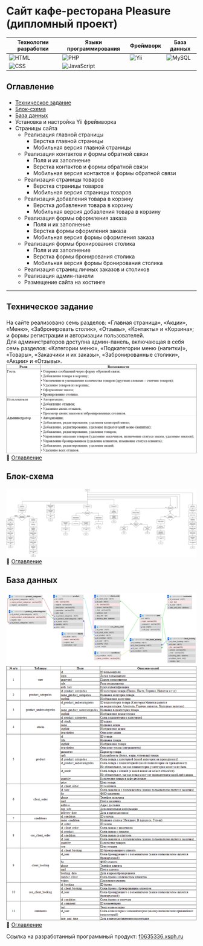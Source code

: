 # Сайт кафе-ресторана Pleasure (дипломный проект)

| Технологии разработки                                                                                             | Языки программирования | Фреймворк | База данных |
| ----------------------------------------------------------------------------------------------------------------- |------------------| -----| -----|
| ![HTML](https://img.shields.io/badge/-HTML-orange?style=for-the-badge&logo=HTML5&labelColor=FFF6E8)               | ![PHP](https://img.shields.io/badge/-PHP-777BB4?style=for-the-badge&logo=PHP&labelColor=F0F1FA&logoColor=777BB4)                                                                | ![Yii](https://img.shields.io/badge/-Yii-blue?style=for-the-badge&logo=Framework7&labelColor=F8F8FF&logoColor=blue)       | ![MySQL](https://img.shields.io/badge/-MySQL-4479A1?style=for-the-badge&logo=MySQL&labelColor=EFF8FF&logoColor=4479A1)                                           |
| ![CSS](https://img.shields.io/badge/-CSS-1572B5?style=for-the-badge&logo=CSS3&labelColor=EAEBFE&logoColor=1572B5) | ![JavaScript](https://img.shields.io/badge/-JavaScript-F7DF1E?style=for-the-badge&logo=JavaScript&labelColor=FFFDF1&logoColor=F7DF1E)                           |

## <p id = "table-of-contents">Оглавление</p>
- <a href = "#technical-specification">Техническое задание</a>
- <a href = "#block-diagram">Блок-схема</a>
- <a href = "#database-design">База данных</a>
- Установка и настройка Yii фреймворка
- Страницы сайта
  - Реализация главной страницы
    - Верстка главной страницы
    - Мобильная версия главной страницы
  - Реализация контактов и формы обратной связи
    - Поля и их заполнение
    - Верстка контактов и формы обратной связи
    - Мобильная версия контактов и формы обратной связи
  - Реализация страницы товаров
    - Верстка страницы товаров
    - Мобильная версия страницы товаров
  - Реализация добавления товара в корзину
    - Верстка добавления товара в корзину
    - Мобильная версия добавления товара в корзину
  - Реализация формы оформления заказа
    - Поля и их заполнение
    - Верстка формы оформления заказа
    - Мобильная версия формы оформления заказа
  - Реализация формы бронирования столика
    - Поля и их заполнение
    - Верстка формы бронирования столика
    - Мобильная версия формы бронирования столика
  - Реализация страниц личных заказов и столиков
  - Реализация админ-панели
  - Размещение сайта на хостинге
    
_________________________________________________________________________________________________________________________________________________________________
## <p id = "technical-specification">Техническое задание</p>
На сайте реализовано семь разделов: «Главная страница», «Акции», «Меню», «Забронировать столик», «Отзывы», «Контакты» и «Корзина»; и формы регистрации и авторизации пользователей.  
Для администраторов доступна админ-панель, включающая в себя семь разделов: «Категории меню», «Подкатегории меню (напитки)», «Товары», «Заказчики и их заказы», «Забронированные столики», «Акции» и «Отзывы».
![Роли и возможности](https://github.com/ketrindorofeeva/website-cafe-restaurant-pleasure/raw/main/for-readme/roles_and_opportunities.png)
:bookmark_tabs: <a href = "#table-of-contents">Оглавление</a>

## <p id = "block-diagram">Блок-схема</p>
![Блок-схема](https://github.com/ketrindorofeeva/website-cafe-restaurant-pleasure/raw/main/for-readme/block-diagram.png)
:bookmark_tabs: <a href = "#table-of-contents">Оглавление</a>

## <p id = "database-design">База данных</p>
![ER-диаграмма базы данных](https://github.com/ketrindorofeeva/website-cafe-restaurant-pleasure/raw/main/for-readme/database-design.png)
![Таблицы и поля базы данных](https://github.com/ketrindorofeeva/website-cafe-restaurant-pleasure/raw/main/for-readme/database-tables-and-fields.png)  
:bookmark_tabs: <a href = "#table-of-contents">Оглавление</a>
    
Ссылка на разработанный программный продукт: [f0635336.xsph.ru](http://f0635336.xsph.ru/)
